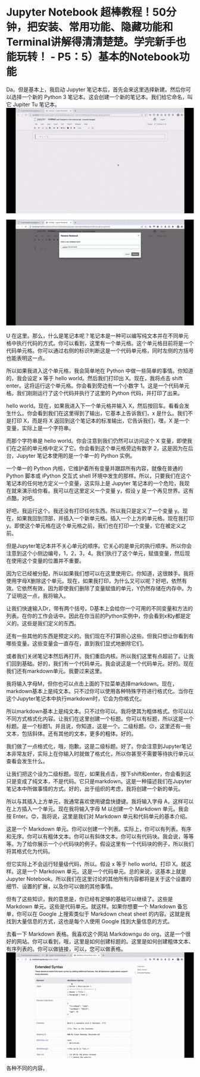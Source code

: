 # Jupyter Notebook 超棒教程！50分钟，把安装、常用功能、隐藏功能和Terminal讲解得清清楚楚。学完新手也能玩转！ - P5：5）基本的Notebook功能 

Da。但是基本上，我启动 Jupyter 笔记本后，首先会来这里选择新建。然后你可以选择一个新的 Python 3 笔记本。这会创建一个新的笔记本。我们给它命名，叫它 Jupiter Tu 笔记本。![](img/3367d8727ece3a1a6aa58149b3536d89_1.png)

![](img/3367d8727ece3a1a6aa58149b3536d89_2.png)

U 在这里。那么，什么是笔记本呢？笔记本是一种可以编写纯文本并在不同单元格中执行代码的方式。你可以看到，这里有一个单元格。这个单元格目前将是一个代码单元格。你可以通过右侧的标识判断这是一个代码单元格，同时左侧的方括号也能表明这一点。

所以如果我进入这个单元格，我会简单地在 Python 中做一些简单的事情。你知道的，我会设定 x 等于 hello world。然后我们打印出 X。现在，我将点击 shift enter。这将运行这个单元格。你会看到旁边有一个小数字 1。这是一个代码单元格。我们刚刚运行了这个代码并执行了这里的 Python 代码，并打印了出来。

hello world。现在，如果我进入下一个单元格并输入 X，然后按回车。看看会发生什么。你会看到我们在这里得到了输出，它基本上告诉我们，x 是什么。我们不是打印 X，而是将 X 返回到这个笔记本的标准输出，它告诉我们，嘿，X 是一个变量，实际上是一个字符串。

而那个字符串是 hello world。你会注意到我们仍然可以访问这个 X 变量，即使我们在之前的单元格中定义了它。你会看到这个单元格旁边有数字 2，这是因为在后台，Jupyter 笔记本使用的是一个单一的 Python 实例。

一个单一的 Python 内核，它维护着所有变量并跟踪所有内容，就像在普通的 Python 脚本或 iPython 交互式 shell 环境中发生的那样。所以，只要我们在这个笔记本的任何地方定义一个变量，这实际上是 Jupyter 笔记本的一个危险，我现在就来演示给你看。我可以在这里定义一个变量 y，假设 y 是一个再见世界。这有点酷，对吧。

好吧，我运行这个。我还没有打印任何东西。所以我只是定义了一个变量 y。现在，如果我回到顶部，并插入一个新单元格。插入一个上方的单元格。现在我打印 y。即使这个单元格在这个单元格之前，我们也在打印一个变量，它在被定义之前。

但是Jupyter笔记本并不关心单元的顺序。它关心的是单元的执行顺序。所以你会注意到这个小侧边编号，1，2，3，4。我们执行了这个单元，赋值变量，然后现在使用这个变量的位置并不重要。

因为它已经被分配，所以如果我们想可以在这里使用它。你知道，这很棘手。我将使用字母X删除这个单元。现在，如果我打印，为什么又可以呢？好吧，依然有效。它依然有效，因为即使我们删除了变量赋值的单元，Y仍然存储在内存中。为了证明这一点，我将输入。

让我们快速输入Dr，带有两个括号。D基本上会给你一个可用的不同变量和方法的列表。在你的工作会话中。因此在你当前的Python实例中，你会看到x和y都是定义的。这些是我们定义的东西。

还有一些其他的东西是预定义的。我们现在不打算担心这些。但我只想让你看到有哪些变量。这些变量会一直存在，直到我们显式地删除它们。

或者我们关闭笔记本然后再打开。我们重启内核。所以我们这里有点超前了。让我们回到基础。好的，我们有一个代码单元。我会说这是一个代码单元。好的。现在我们还有markdown单元。我要过来这里。

我将输入字母M，但你也可以点击上面的下拉菜单选择markdown。现在，markdown基本上是纯文本。只不过你可以使用各种特殊字符进行格式化。当你在这个Jupyter笔记本中执行markdown时，它会为你格式化。

所以markdown基本上是纯文本。只不过你可以。我将使其为粗体格式。你可以以不同方式格式化内容。让我们在这里创建一个标题。你可以有标题，所以这是一个标题。是一个标题1。并且说，你知道，这是一个。二级标题。😔，这里还有一些文本，包括斜体。还有其他的文本，更多的粗体。好的。

我们做了一点格式化，哦，抱歉。这是二级标题。好了。你会注意到Jupyter笔记本非常友好，实际上在你输入时就做了格式化，所以你甚至不需要等待执行单元以查看会发生什么。

让我们把这个设为二级标题。现在，如果我点击，按下shift和enter，你会看到这只是变成了纯文本，不是代码。它只是markdown。这是一种描述我们在Jupyter笔记本中所做事情的方式。好的，出于组织的考虑，我将创建一个新的单元。

所以与其插入上方单元，我通常喜欢使用键盘快捷键。我将输入字母 A，这样可以在上方插入一个单元。现在我将输入字母 M 以创建一个 Markdown 单元。我会按 Enter。😊，我将说，这里是我们对 Markdown 单元和代码单元的基本介绍。

这是一个 Markdown 单元。你可以创建一个列表。实际上，你可以有列表。有序和无序。你可以有粗体文本。你可以有斜体文本。你可以有代码块。我会说，等等等。为了给你展示一个小代码块的例子。假设这里有一个代码块的例子，所以我们将其格式化为代码。

但它实际上不会运行轻量级代码，所以。假设 x 等于 hello world。打印 X。就这样。这是一个 Markdown 单元。这是一个代码单元。总的来说，这基本上就是 Jupyter Notebook。所以我们在这里讨论的其他所有内容都将是关于这个设置的细节、设置的扩展，以及你可以做的其他事情。

但有了这些知识，我的意思是，你已经有足够的基础可以继续了。这些是 Markdown 单元。这些是代码单元。就这样。如果你想要一个 Markdown 备忘单，你可以在 Google 上搜索类似于 Markdown cheat sheet 的内容。这就是我找到大量信息的方式，这也是每个人使用 Google 找到大量信息的方式。

去看一下 Markdown 表格。我喜欢这个网站 Markdowngu do org。这是一个很好的网站。你可以看到，哦，这里是如何创建标题的。这里是如何创建粗体文本、有序列表的。你可以做链接，可以，您可以做表格。![](img/3367d8727ece3a1a6aa58149b3536d89_4.png)

各种不同的内容。

